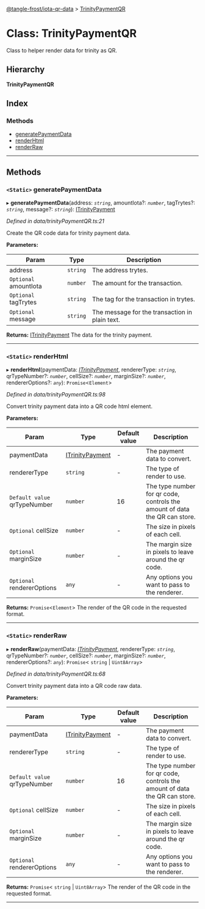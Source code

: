 [@tangle-frost/iota-qr-data](../README.md) > [TrinityPaymentQR](../classes/trinitypaymentqr.md)

# Class: TrinityPaymentQR

Class to helper render data for trinity as QR.

## Hierarchy

**TrinityPaymentQR**

## Index

### Methods

* [generatePaymentData](trinitypaymentqr.md#generatepaymentdata)
* [renderHtml](trinitypaymentqr.md#renderhtml)
* [renderRaw](trinitypaymentqr.md#renderraw)

---

## Methods

<a id="generatepaymentdata"></a>

### `<Static>` generatePaymentData

▸ **generatePaymentData**(address: *`string`*, amountIota?: *`number`*, tagTrytes?: *`string`*, message?: *`string`*): [ITrinityPayment](../interfaces/itrinitypayment.md)

*Defined in data/trinityPaymentQR.ts:21*

Create the QR code data for trinity payment data.

**Parameters:**

| Param | Type | Description |
| ------ | ------ | ------ |
| address | `string` |  The address trytes. |
| `Optional` amountIota | `number` |  The amount for the transaction. |
| `Optional` tagTrytes | `string` |  The tag for the transaction in trytes. |
| `Optional` message | `string` |  The message for the transaction in plain text. |

**Returns:** [ITrinityPayment](../interfaces/itrinitypayment.md)
The data for the trinity payment.

___
<a id="renderhtml"></a>

### `<Static>` renderHtml

▸ **renderHtml**(paymentData: *[ITrinityPayment](../interfaces/itrinitypayment.md)*, rendererType: *`string`*, qrTypeNumber?: *`number`*, cellSize?: *`number`*, marginSize?: *`number`*, rendererOptions?: *`any`*): `Promise`<`Element`>

*Defined in data/trinityPaymentQR.ts:98*

Convert trinity payment data into a QR code html element.

**Parameters:**

| Param | Type | Default value | Description |
| ------ | ------ | ------ | ------ |
| paymentData | [ITrinityPayment](../interfaces/itrinitypayment.md) | - |  The payment data to convert. |
| rendererType | `string` | - |  The type of render to use. |
| `Default value` qrTypeNumber | `number` | 16 |  The type number for qr code, controls the amount of data the QR can store. |
| `Optional` cellSize | `number` | - |  The size in pixels of each cell. |
| `Optional` marginSize | `number` | - |  The margin size in pixels to leave around the qr code. |
| `Optional` rendererOptions | `any` | - |  Any options you want to pass to the renderer. |

**Returns:** `Promise`<`Element`>
The render of the QR code in the requested format.

___
<a id="renderraw"></a>

### `<Static>` renderRaw

▸ **renderRaw**(paymentData: *[ITrinityPayment](../interfaces/itrinitypayment.md)*, rendererType: *`string`*, qrTypeNumber?: *`number`*, cellSize?: *`number`*, marginSize?: *`number`*, rendererOptions?: *`any`*): `Promise`< `string` &#124; `Uint8Array`>

*Defined in data/trinityPaymentQR.ts:68*

Convert trinity payment data into a QR code raw data.

**Parameters:**

| Param | Type | Default value | Description |
| ------ | ------ | ------ | ------ |
| paymentData | [ITrinityPayment](../interfaces/itrinitypayment.md) | - |  The payment data to convert. |
| rendererType | `string` | - |  The type of render to use. |
| `Default value` qrTypeNumber | `number` | 16 |  The type number for qr code, controls the amount of data the QR can store. |
| `Optional` cellSize | `number` | - |  The size in pixels of each cell. |
| `Optional` marginSize | `number` | - |  The margin size in pixels to leave around the qr code. |
| `Optional` rendererOptions | `any` | - |  Any options you want to pass to the renderer. |

**Returns:** `Promise`< `string` &#124; `Uint8Array`>
The render of the QR code in the requested format.

___

